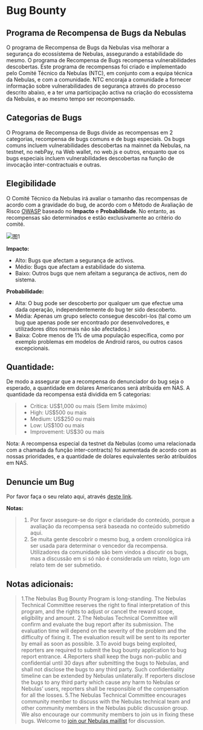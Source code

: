# Bug Bounty

## Programa de Recompensa de Bugs da Nebulas

O programa de Recompensa de Bugs da Nebulas visa melhorar a segurança do ecossístema de Nebulas, assegurando a estabilidade do mesmo. O programa de Recompensa de Bugs recompensa vulnerabilidades descobertas. Este programa de recompensas foi criado e implementado pelo Comité Técnico da Nebulas (NTC), em conjunto com a equipa técnica da Nebulas, e com a comunidade. NTC encoraja a comunidade a fornecer informação sobre vulnerabilidades de segurança através do processo descrito abaixo, e a ter uma participação activa na criação do ecossístema da Nebulas, e ao mesmo tempo ser recompensado.

## Categorias de Bugs

O Programa de Recompensa de Bugs divide as recompensas em 2 categorias, recompensa de bugs comuns e de bugs especiais. Os bugs comuns incluem vulnerabilidades descobertas na mainnet da Nebulas, na testnet, no nebPay, na Web wallet, no web.js e outros, enquanto que os bugs especiais incluem vulnerabilidades descobertas na função de invocação inter-contractuais e outras.

## Elegibilidade

O Comité Técnico da Nebulas irá avaliar o tamanho das recompensas de acordo com a gravidade do bug, de acordo com o Método de Avaliação de Risco [OWASP](https://www.owasp.org/index.php/OWASP_Risk_Rating_Methodology) baseado no **Impacto** e **Probabilidade**. No entanto, as recompensas são determinados e estão exclusivamente ao critério do comité. 

![图1](https://cdn-images-1.medium.com/max/1600/1*rR7P3JTHT2KFAYTDodsilw.jpeg)

**Impacto:**
- Alto: Bugs que afectam a segurança de activos.
- Médio: Bugs que afectam a estabilidade do sistema.
- Baixo: Outros bugs que nem afeitam a segurança de activos, nem do sistema.

**Probabilidade:**
- Alta: O bug pode ser descoberto por qualquer um que efectue uma dada operação, independentemente do bug ter sido descoberto.
- Média: Apenas um grupo selecto consegue descobri-los (tal como um bug que apenas pode ser encontrado por desenvolvedores, e utilizadores ditos normais não são afectados.)
- Baixa: Cobre menos de 1% de uma população específica, como por exemplo problemas em modelos de Android raros, ou outros casos excepcionais. 

## Quantidade:
De modo a assegurar que a recompensa do denunciador do bug seja o esperado, a quantidade em dolares Americanos será atribuída em NAS. A quantidade da recompensa está dividida em 5 categorias:

> - Critica: US$1,000 ou mais (Sem limite máximo)
> - High: US$500 ou mais
> - Medium: US$250 ou mais
> - Low: US$100 ou mais
> - Improvement: US$30 ou mais

Nota: A recompensa especial da testnet da Nebulas (como uma relacionada com a chamada da função inter-contracts) foi aumentada de acordo com as nossas prioridades, e a quantidade de dolares equivalentes serão atribuídos em NAS.

## Denuncie um Bug
Por favor faça o seu relato aqui, através [deste link](https://goo.gl/forms/5ysl61Mjpn6yDEuN2).

**Notas:**

> 1. Por favor assegure-se do rigor e claridade do conteúdo, porque a avaliação da recompensa será baseada no conteúdo submetido aqui.
> 2. Se muita gente descobrir o mesmo bug, a ordem cronológica irá ser usada para determinar o vencedor da recompensa. Utilizadores da comunidade são bem vindos a discutir os bugs, mas a discussão em si só não é considerada um relato, logo um relato tem de ser submetido. 

## Notas adicionais:
> 1.The Nebulas Bug Bounty Program is long-standing. The Nebulas Technical Committee reserves the right to final interpretation of this program, and the rights to adjust or cancel the reward scope, eligibility and amount.
> 2.The Nebulas Technical Committee will confirm and evaluate the bug report after its submission. The evaluation time will depend on the severity of the problem and the difficulty of fixing it. The evaluation result will be sent to its reporter by email as soon as possible. 
>3.To avoid bugs being exploited, reporters are required to submit the bug bounty application to bug report entrance. 
>4.Reporters shall keep the bugs non-public and confidential until 30 days after submitting the bugs to Nebulas, and shall not disclose the bugs to any third party.  Such confidentiality timeline can be extended by Nebulas unilaterally. If reporters disclose the bugs to any third party which cause any harm to Nebulas or Nebulas’ users, reporters shall be responsible of the compensation for all the losses.
>5.The Nebulas Technical Committee encourages community member to discuss with the Nebulas technical team and other community members in the Nebulas public discussion group. We also encourage our community members to join us in fixing these bugs. Welcome to [join our Nebulas maillist](https://lists.nebulas.io/cgi-bin/mailman/listinfo) for discussion.
